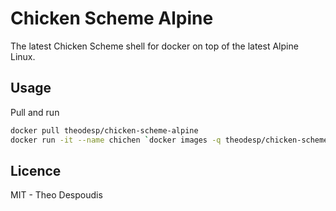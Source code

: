 # Chicken Scheme Alpine

The latest Chicken Scheme shell for docker on top of the latest Alpine Linux.

## Usage
Pull and run

```bash
docker pull theodesp/chicken-scheme-alpine
docker run -it --name chichen `docker images -q theodesp/chicken-scheme-alpine`
```

## Licence
MIT - Theo Despoudis